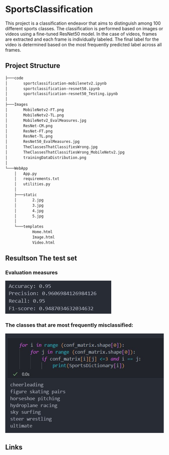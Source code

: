 # SportsClassification
This project is a classification endeavor that aims to distinguish among 100 different sports classes. The classification is performed based on images or videos using a fine-tuned ResNet50 model. In the case of videos, frames are extracted and each frame is individually labeled. The final label for the video is determined based on the most frequently predicted label across all frames.
## Project Structure
```bash
├───code
│       sportclassification-mobilenetv2.ipynb
│       sportclassification-resnet50.ipynb
│       sportclassification-resnet50_Testing.ipynb
│
├───Images
│       MobileNetv2-FT.png
│       MobileNetv2-TL.png
│       MobileNetv2_EvalMeasures.jpg
│       ResNet-CM.png
│       ResNet-FT.png
│       ResNet-TL.png
│       ResNet50_EvalMeasures.jpg
│       TheClassesThatClassifiesWrong.jpg
│       TheClassesThatClassifiesWrong_MobileNetv2.jpg
│       trainingDataDistribution.png
│
└───WebApp
    │   App.py
    │   requirements.txt
    │   utilities.py
    │
    ├───static
    │       2.jpg
    │       3.jpg
    │       4.jpg
    │       5.jpg
    │
    └───templates
            Home.html
            Image.html
            Video.html
```

## Resultson The test set

### Evaluation measures

![img](Images/ResNet50_EvalMeasures.jpg) 

### The classes that are most frequently misclassified:

![img](Images/TheClassesThatClassifiesWrong.jpg) 

## Links
